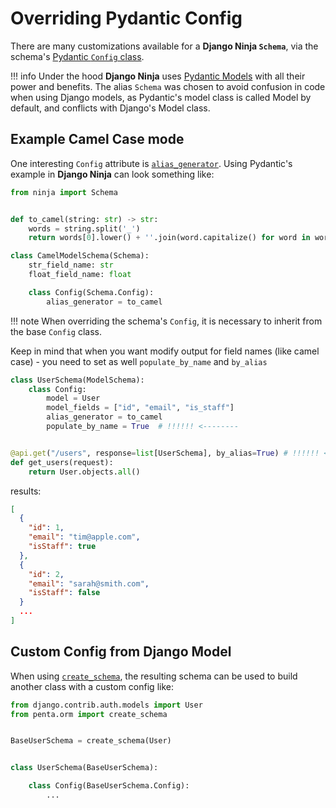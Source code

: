 # Overriding Pydantic Config

There are many customizations available for a **Django Ninja `Schema`**, via the schema's
[Pydantic `Config` class](https://pydantic-docs.helpmanual.io/usage/model_config/). 

!!! info
    Under the hood **Django Ninja** uses [Pydantic Models](https://pydantic-docs.helpmanual.io/usage/models/)
    with all their power and benefits. The alias `Schema` was chosen to avoid confusion in code
    when using Django models, as Pydantic's model class is called Model by default, and conflicts with
    Django's Model class.

## Example Camel Case mode

One interesting `Config` attribute is [`alias_generator`](https://pydantic-docs.helpmanual.io/usage/model_config/#alias-generator).
Using Pydantic's example in **Django Ninja** can look something like:

```python hl_lines="12 13"
from ninja import Schema


def to_camel(string: str) -> str:
    words = string.split('_')
    return words[0].lower() + ''.join(word.capitalize() for word in words[1:])

class CamelModelSchema(Schema):
    str_field_name: str
    float_field_name: float

    class Config(Schema.Config):
        alias_generator = to_camel
```

!!! note
    When overriding the schema's `Config`, it is necessary to inherit from the base `Config` class. 

Keep in mind that when you want modify output for field names (like camel case) - you need to set as well  `populate_by_name` and `by_alias`

```python hl_lines="6 9"
class UserSchema(ModelSchema):
    class Config:
        model = User
        model_fields = ["id", "email", "is_staff"]
        alias_generator = to_camel
        populate_by_name = True  # !!!!!! <--------


@api.get("/users", response=list[UserSchema], by_alias=True) # !!!!!! <-------- by_alias
def get_users(request):
    return User.objects.all()

```

results:

```JSON
[
  {
    "id": 1,
    "email": "tim@apple.com",
    "isStaff": true
  },
  {
    "id": 2,
    "email": "sarah@smith.com",
    "isStaff": false
  }
  ...
]

```

## Custom Config from Django Model

When using [`create_schema`](django-pydantic-create-schema.md#create_schema), the resulting
schema can be used to build another class with a custom config like:

```python hl_lines="10"
from django.contrib.auth.models import User
from penta.orm import create_schema


BaseUserSchema = create_schema(User)


class UserSchema(BaseUserSchema):

    class Config(BaseUserSchema.Config):
        ...
```
